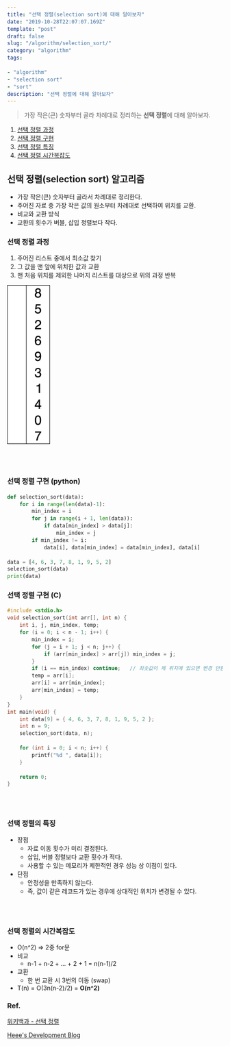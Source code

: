 ```yaml
---
title: "선택 정렬(selection sort)에 대해 알아보자"
date: "2019-10-28T22:07:07.169Z"
template: "post"
draft: false
slug: "/algorithm/selection_sort/"
category: "algorithm"
tags:

- "algorithm"
- "selection sort"
- "sort"
description: "선택 정렬에 대해 알아보자"
---
```




> 가장 작은(큰) 숫자부터 골라 차례대로 정리하는 **선택 정렬**에 대해 알아보자.



1. [선택 정렬 과정](#선택-정렬-과정)
2. [선택 정렬 구현](#선택-정렬-구현-(python))
3. [선택 정렬 특징](#선택-정렬의-특징)
4. [선택 정렬 시간복잡도](#선택-정렬의-시간복잡도)





## 선택 정렬(selection sort) 알고리즘

- 가장 작은(큰) 숫자부터 골라서 차례대로 정리한다.
- 주어진 자료 중 가장 작은 값의 원소부터 차례대로 선택하여 위치를 교환.
- 비교와 교환 방식
- 교환의 횟수가 버블, 삽입 정렬보다 작다.



### 선택 정렬 과정

1. 주어진 리스트 중에서 최소값 찾기
2. 그 값을 맨 앞에 위치한 값과 교환
3. 맨 처음 위치를 제외한 나머지 리스트를 대상으로 위의 과정 반복

![img](img/Selection-Sort-Animation.gif)

<br>

<br>

### 선택 정렬 구현 (python)

```python
def selection_sort(data):
    for i in range(len(data)-1):
        min_index = i
        for j in range(i + 1, len(data)):
            if data[min_index] > data[j]:
                min_index = j
        if min_index != i:
            data[i], data[min_index] = data[min_index], data[i]

data = [4, 6, 3, 7, 8, 1, 9, 5, 2]
selection_sort(data)
print(data)
```



### 선택 정렬 구현 (C)

```c
#include <stdio.h>
void selection_sort(int arr[], int n) {
	int i, j, min_index, temp;
	for (i = 0; i < n - 1; i++) {
		min_index = i;
		for (j = i + 1; j < n; j++) {
			if (arr[min_index] > arr[j]) min_index = j;
		}
		if (i == min_index) continue;	// 최솟값이 제 위치에 있으면 변경 안함
		temp = arr[i];
		arr[i] = arr[min_index];
		arr[min_index] = temp;
	}
}
int main(void) {
	int data[9] = { 4, 6, 3, 7, 8, 1, 9, 5, 2 };
	int n = 9;
	selection_sort(data, n);

	for (int i = 0; i < n; i++) {
		printf("%d ", data[i]);
	}
	
	return 0;
}
```

<br>

<br>

### 선택 정렬의 특징

- 장점
  - 자료 이동 횟수가 미리 결정된다.
  - 삽입, 버블 정렬보다 교환 횟수가 적다.
  - 사용할 수 있는 메모리가 제한적인 경우 성능 상 이점이 있다.
- 단점
  - 안정성을 만족하지 않는다.
  - 즉, 값이 같은 레코드가 있는 경우에 상대적인 위치가 변경될 수 있다.

<br>

<br>

### 선택 정렬의 시간복잡도

- O(n^2) => 2중 for문
- 비교
  - n-1 + n-2 + ... + 2 + 1 = n(n-1)/2
- 교환
  - 한 번 교환 시 3번의 이동 (swap)
- T(n) = O(3n(n-2)/2) = **O(n^2)**









### Ref.

[위키백과 - 선택 정렬](<https://ko.wikipedia.org/wiki/%EC%84%A0%ED%83%9D_%EC%A0%95%EB%A0%AC>)

[Heee's Development Blog](<https://gmlwjd9405.github.io/2018/05/06/algorithm-selection-sort.html>)